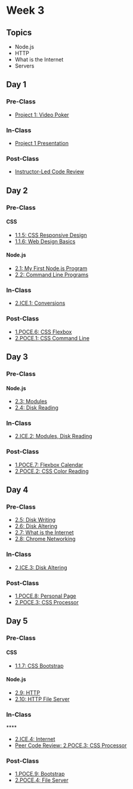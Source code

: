 # Week 3

## Topics

* Node.js
* HTTP
* What is the Internet
* Servers

## Day 1

### Pre-Class

* [Project 1: Video Poker](../../projects/project-1-video-poker.md)

### In-Class

* [Project 1 Presentation](../../projects/project-1-video-poker.md)

### Post-Class

* [Instructor-Led Code Review](https://swe1.rocketacademy.co/course-logistics/course-methodology#instructor-code-review)

## **Day 2**

### Pre-Class

#### CSS

* [1.1.5: CSS Responsive Design](../../1-frontend-basics/1.1-html-and-css/1.1.5-responsive-design.md)
* [1.1.6: Web Design Basics](../../1-frontend-basics/1.1-html-and-css/1.1.6-web-design-basics.md)

#### Node.js

* [2.1: My First Node.js Program](../../2-backend-basics/2.1-my-first-node-program.md)
* [2.2: Command Line Programs](../../2-backend-basics/2.2-command-line-programs.md)

### **In-Class**

* [2.ICE.1: Conversions](../../2-backend-basics/2.ice-in-class-exercises/2.ice.1-conversions.md)

### Post-Class

* [1.POCE.6: CSS Flexbox](../../1-frontend-basics/1.poce-post-class-exercises/1.poce.6-technical-documentation-page-flexbox-responsive.md)
* [2.POCE.1: CSS Command Line](../../2-backend-basics/2.poce-post-class-exercises/2.poce.1-css-command-line.md)

## Day 3

### Pre-Class

#### Node.js

* [2.3: Modules](../../2-backend-basics/2.3-modules.md)
* [2.4: Disk Reading](../../2-backend-basics/2.4-disk-reading.md)

### In-Class

* [2.ICE.2: Modules, Disk Reading](../../2-backend-basics/2.ice-in-class-exercises/2.ice.2-modules-disk-reading.md)

### Post-Class

* [1.POCE.7: Flexbox Calendar](../../1-frontend-basics/1.poce-post-class-exercises/1.poce.7-flexbox-calendar.md)
* [2.POCE.2: CSS Color Reading](../../2-backend-basics/2.poce-post-class-exercises/2.poce.2-css-color-reading.md)

## Day 4

### Pre-Class

* [2.5: Disk Writing](../../2-backend-basics/2.5-disk-writing.md)
* [2.6: Disk Altering](../../2-backend-basics/2.6-altering-disk-files.md)
* [2.7: What is the Internet](../../2-backend-basics/2.7-what-is-the-internet.md)
* [2.8: Chrome Networking](../../2-backend-basics/2.8-chrome-networking.md)

### In-Class

* [2.ICE.3: Disk Altering](../../2-backend-basics/2.ice-in-class-exercises/2.ice.3-disk-altering.md)

### Post-Class

* [1.POCE.8: Personal Page](../../1-frontend-basics/1.poce-post-class-exercises/1.poce.8-personal-page-flexbox.md)
* [2.POCE.3: CSS Processor](../../2-backend-basics/2.poce-post-class-exercises/2.poce.3-css-processor.md)

## Day 5

### Pre-Class

#### CSS

* [1.1.7: CSS Bootstrap](../../1-frontend-basics/1.1-html-and-css/1.1.7-bootstrap.md)

#### Node.js

* [2.9: HTTP](../../2-backend-basics/2.9-http.md)
* [2.10: HTTP File Server](../../2-backend-basics/2.10-http-file-server.md)

### **In-Class**

\*\*\*\*

* [2.ICE.4: Internet](../../2-backend-basics/2.ice-in-class-exercises/2.ice.4-internet.md)
* [Peer Code Review: 2.POCE.3: CSS Processor](../../course-logistics/course-methodology.md#peer-code-review)



### Post-Class

* [1.POCE.9: Bootstrap](../../1-frontend-basics/1.poce-post-class-exercises/1.poce.9-bootstrap-columns.md)
* [2.POCE.4: File Server](../../2-backend-basics/2.poce-post-class-exercises/2.poce.4-file-server.md)

